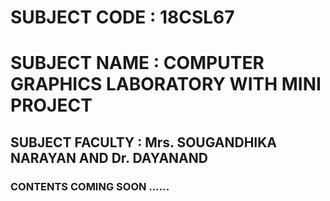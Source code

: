 # SUBJECT CODE : 18CSL67

# SUBJECT NAME : COMPUTER GRAPHICS LABORATORY WITH MINI PROJECT

## SUBJECT FACULTY : Mrs. SOUGANDHIKA NARAYAN AND Dr. DAYANAND 

### CONTENTS COMING SOON ......
